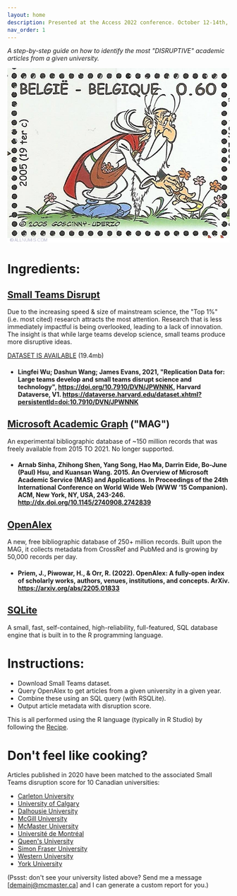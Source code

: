```yaml
---
layout: home
description: Presented at the Access 2022 conference. October 12-14th, 2022: Carleton University, Ottawa.
nav_order: 1
---
```


*A step-by-step guide on how to identify the most "DISRUPTIVE" academic articles from a given university.*


![Panoramix collecting ingredients](images/Panoramix_stamp_Belgique.jpg)

# Ingredients:

## [Small Teams Disrupt](https://lingfeiwu.github.io/smallTeams/)

Due to the increasing speed & size of mainstream science, the "Top 1%" (i.e. most cited) research attracts the most attention. Research that is less immediately impactful is being overlooked, leading to a lack of innovation. The insight is that while large teams develop science, small teams produce more disruptive ideas.

[DATASET IS AVAILABLE](https://dataverse.harvard.edu/dataset.xhtml?persistentId=doi:10.7910/DVN/JPWNNK) (19.4mb)
- #### Lingfei Wu; Dashun Wang; James Evans, 2021, "Replication Data for: Large teams develop and small teams disrupt science and technology", https://doi.org/10.7910/DVN/JPWNNK, Harvard Dataverse, V1. https://dataverse.harvard.edu/dataset.xhtml?persistentId=doi:10.7910/DVN/JPWNNK


## [Microsoft Academic Graph](https://www.microsoft.com/en-us/research/project/microsoft-academic-graph/) ("MAG")
An experimental bibliographic database of ~150 million records that was freely available from 2015 TO 2021. No longer supported. 

- #### Arnab Sinha, Zhihong Shen, Yang Song, Hao Ma, Darrin Eide, Bo-June (Paul) Hsu, and Kuansan Wang. 2015. An Overview of Microsoft Academic Service (MAS) and Applications. In Proceedings of the 24th International Conference on World Wide Web (WWW ’15 Companion). ACM, New York, NY, USA, 243-246. http://dx.doi.org/10.1145/2740908.2742839


## [OpenAlex](https://openalex.org)
A new, free bibliographic database of 250+ million records. Built upon the MAG, it collects metadata from CrossRef and PubMed and is growing by 50,000 records per day.

- #### Priem, J., Piwowar, H., & Orr, R. (2022). OpenAlex: A fully-open index of scholarly works, authors, venues, institutions, and concepts. ArXiv. https://arxiv.org/abs/2205.01833



## [SQLite](https://www.sqlite.org/index.html)
A small, fast, self-contained, high-reliability, full-featured, SQL database engine that is built in to the R programming language.


# Instructions:
- Download Small Teams dataset.
- Query OpenAlex to get articles from a given university in a given year.
- Combine these using an SQL query (with RSQLite).
- Output article metadata with disruption score.

This is all performed using the R language (typically in R Studio) by following the [Recipe](recipe.md). 

# Don't feel like cooking? 
Articles published in 2020 have been matched to the associated Small Teams disruption score for 10 Canadian universities:
- [Carleton University](/ResultsByUniversity/Disruption_Carleton_2020.csv)
- [University of Calgary](/ResultsByUniversity/Disruption_Calgary_2020.csv)
- [Dalhousie University](/ResultsByUniversity/Disruption_Dalhousie_2020.csv)
- [McGill University](/ResultsByUniversity/Disruption_McGill_2020.csv)
- [McMaster University](/ResultsByUniversity/Disruption_McMaster_2020.csv)
- [Université de Montréal](/ResultsByUniversity/Disruption_Montreal_2020.csv)
- [Queen's University](/ResultsByUniversity/Disruption_Queens_2020.csv)
- [Simon Fraser University](/ResultsByUniversity/Disruption_SFU_2020.csv)
- [Western University](/ResultsByUniversity/Disruption_Western_2020.csv)
- [York University](/ResultsByUniversity/Disruption_York_2020.csv)

(Pssst: don't see your university listed above? Send me a message [demainj@mcmaster.ca] and I can generate a custom report for you.)
